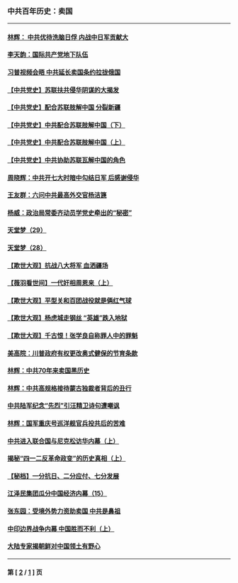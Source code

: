### 中共百年历史：卖国
---
#### [林辉： 中共优待洗脑日俘 内战中日军贡献大](../../pages/nf1176117/n13624644.md?03050430) 
#### [李天韵：国际共产党地下队伍](../../pages/nf1176117/n13611808.md?03050430) 
#### [习普视频会晤 中共延长卖国条约拉拢俄国](../../pages/nf1176117/n13060971.md?03050430) 
#### [【中共党史】苏联扶共侵华阴谋的大揭发](../../pages/nf1176117/n13056050.md?03050430) 
#### [【中共党史】配合苏联肢解中国 分裂新疆](../../pages/nf1176117/n13040700.md?03050430) 
#### [【中共党史】中共配合苏联肢解中国（下）](../../pages/nf1176117/n13035660.md?03050430) 
#### [【中共党史】中共配合苏联肢解中国（上）](../../pages/nf1176117/n13030262.md?03050430) 
#### [【中共党史】中共协助苏联瓦解中国的角色](../../pages/nf1176117/n13018109.md?03050430) 
#### [周晓辉：中共开七大时暗中勾结日军 后感谢侵华](../../pages/nf1176117/n12921960.md?03050430) 
#### [王友群：六问中共最高外交官杨洁篪](../../pages/nf1176117/n12836495.md?03050430) 
#### [杨威：政治局常委齐动员学党史牵出的“秘密”](../../pages/nf1176117/n12764642.md?03050430) 
#### [天堂梦（29）](../../pages/nf1176117/n12408465.md?03050430) 
#### [天堂梦（28）](../../pages/nf1176117/n12408309.md?03050430) 
#### [【欺世大观】抗战八大将军 血洒疆场](../../pages/nf1176117/n12357044.md?03050430) 
#### [【薇羽看世间】一代奸相周恩来（上）](../../pages/nf1176117/n12401109.md?03050430) 
#### [【欺世大观】平型关和百团战役就是俩红气球](../../pages/nf1176117/n12359157.md?03050430) 
#### [【欺世大观】杨虎城走钢丝 “英雄”跌入地狱](../../pages/nf1176117/n12358840.md?03050430) 
#### [【欺世大观】千古恨！张学良自称罪人中的罪魁](../../pages/nf1176117/n12358629.md?03050430) 
#### [美高院：川普政府有权更改奥式健保的节育条款](../../pages/nf1176117/n12242171.md?03050430) 
#### [林辉：中共70年来卖国黑历史](../../pages/nf1176117/n11552181.md?03050430) 
#### [林辉：中共高规格接待蒙古独裁者背后的丑行](../../pages/nf1176117/n11225005.md?03050430) 
#### [中共陆军纪念“先烈”引汪精卫诗句遭嘲讽](../../pages/nf1176117/n11153345.md?03050430) 
#### [林辉：国军重庆号巡洋舰官兵投共后的苦难](../../pages/nf1176117/n10997801.md?03050430) 
#### [中共进入联合国与尼克松访华内幕（上）](../../pages/nf1176117/n10138788.md?03050430) 
#### [揭秘“四一二反革命政变”的历史真相（上）](../../pages/nf1176117/n9996650.md?03050430) 
#### [【秘档】一分抗日、二分应付、七分发展](../../pages/nf1176117/n9331484.md?03050430) 
#### [江泽民集团瓜分中国经济内幕（15）](../../pages/nf1176117/n9268584.md?03050430) 
#### [张东园：受境外势力资助卖国 中共是鼻祖](../../pages/nf1176117/n9272480.md?03050430) 
#### [中印边界战争内幕 中国胜而不利（上）](../../pages/nf1176117/n9252458.md?03050430) 
#### [大陆专家揭朝鲜对中国领土有野心](../../pages/nf1176117/n9074056.md?03050430) 

---
#### 第 [ [2](./2.md?03050430) / [1](./1.md?03050430) ] 页
